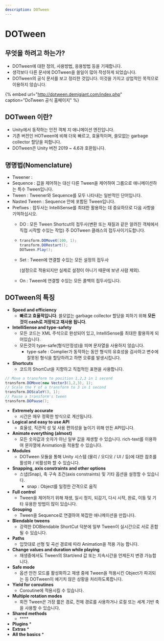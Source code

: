 ```yaml
---
description: DOTween
---
```


# DOTween

## 무엇을 하려고 하는가?

* DOTween에 대한 정의, 사용방법, 응용방법 등을 기재합니다.
* 생각보다 다른 문서에 DOTween을 쓸일이 많아 작성하게 되었습니다.
* DOTween의 공식 문서를 보고 정리한 것입니다. 이것을 가지고 상업적인 목적으로 이용하지 않습니다.

{% embed url="http://dotween.demigiant.com/index.php" caption="DoTween 공식 홈페이지" %}

## DOTween 이란?

* Unity에서 동작하는 안전 객체 지 애니메이션 엔진입니다.
* 기존 버전인 HOTween에 비해 더욱 빠르고, 효율적이며, 쓸모없는 garbage collector 할당을 피합니다.
* DOTween은 Unity 버전 2019 ~ 4.6과 호환됩니다.

## 명명법\(Nomenclature\)

* Tweener : 
* Sequence : 값을 제어하는 ​​대신 다른 Tween을 제어하여 그룹으로 애니메이션하는 특수 Tween입니다.
* Tween : Tweener와 Sequence를 모두 나타내는 일반적인 단어입니다.
* Nasted Tween : Sequence 안에 포함된 Tween입니다.
* Prefixes : 접두사는 IntelliSense를 최대한 활용하는 데 중요하므로 다음 사항을 기억하십시오.
  * DO : 모든 Tween Shortcut의 접두사\(변환 또는 재질과 같은 알려진 객체에서 직접 시작할 수있는 작업\) 주 DOTween 클래스의 접두사이기도합니다.
  * ```csharp
    transform.DOMoveX(100, 1);
    ﻿﻿﻿﻿﻿﻿﻿﻿transform.DORestart();
    ﻿﻿﻿﻿﻿﻿﻿﻿DOTween.Play();
    ```
  * Set : Tween에 연결할 수있는 모든 설정의 접두사 

    \(설정으로 적용되지만 실제로 설정이 아니기 때문에 보낸 사람 제외\).

  * On : Tween에 연결할 수있는 모든 콜백의 접두사입니다.

## DOTween의 특징

* **Speed and efficiency**
  * **빠르고 효율적입니다**. 쓸모없는 garbage collector 할당을 피하기 위해 **모든것이 cash로 저장되고 재사용 됩니다.**
* **IntelliSense and type-safety**
  * 모든 코드는 XML 주석으로 완성되어 있고, IntelliSense를 최대한 활용하게 되어있습니다.
  * 모든것이 type-safe\(형식안정성\)을 띄며 문자열을 사용하지 않습니다.
    * type-safe : Complier가 동작하는 동안 형식의 유효성을 검사하고 변수에 잘못된 형식을 할당하려고 하면 오류를 발생시킵니다.
* **Shortcuts**
  * 코드의 ShortCut을 지향하고 직접적인 표현을 사용합니다.

```csharp
// Move a transform to position 1,2,3 in 1 second
﻿﻿﻿﻿﻿﻿﻿﻿transform.DOMove(new Vector3(1,2,3), 1);
﻿﻿﻿﻿﻿﻿﻿﻿// Scale the Y of a transform to 3 in 1 second
﻿﻿﻿﻿﻿﻿﻿﻿transform.DOScaleY(3, 1);
﻿﻿﻿﻿﻿﻿﻿﻿// Pause a transform's tween
﻿﻿﻿﻿﻿﻿﻿﻿transform.DOPause();
```

* **Extremely accurate**
  * 시간은 매우 정확한 방식으로 계산됩니다.
* **Logical and easy to use API**
  * 효율성, 직관적 성 및 사용 편의성을 높이기 위해 만든 API입니다.
* **Animate everything \(almost\)**
  * 모든 숫자값과 숫자가 아닌 일부 값을 재생할 수 있습니다. rich-text를 이용하여 문자열에 Animation을 적용할 수 있습니다.
* **Modules**
  * DOTween 모듈을 통해 Unity 시스템 \(물리 / 오디오 / UI / 등\)에 대한 참조를 활성화 / 비활성화 할 수 있습니다.
* **Snapping, axis constraints and other options**
  * 스냅\(Snap\), 축 구속 조건\(axis constraints\) 및 기타 옵션을 설정할 수 있습니다.
    * snap : Object를 일정한 간격으로 움직
* **Full control**
  * Tween을 제어하기 위해 재생, 일시 정지, 되감기, 다시 시작, 완료, 이동 및 기타 유용한 방법이 많이 있습니다.
* **Grouping**
  * Tween을 Sequence로 연결하여 복잡한 애니메이션을 만듭니다.
* **Blendable tweens**
  * 강력한 DOBlendable ShortCut 덕분에 일부 Tween이 실시간으로 서로 혼합 될 수 있습니다.
* **Paths**
  * 입맛대로 선형 및 곡선 경로에 따라 Animation을 적용 가능 합니다.
* **Change values and duration while playing**
  * 재생중에서도 Tween의 Start/end 값 또는 지속시간을 언제든지 변경 가능합니다.
* **Safe mode**
  * 옵션 안전 모드를 활성화하고 재생 중에  Tween을 적용시킨 Object가 파괴되는 등 DOTween이 예기치 않은 상황을 처리하도록합니다.
* **Yield for coroutines**
  * Coroutine에 적용시킬 수 있습니다.
* **Multiple rotation modes**
  * 회전 Tween은 가장 짧은 경로, 전체 경로를 사용하거나 로컬 또는 세계 기반 축을 사용할 수 있습니다.
* **Shared methods**
  * \*\*\*\*
* **Plugins**
  * 
* **Extras**
  * 
* **All the basics**
  * 

